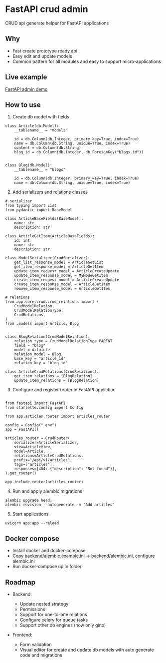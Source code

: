 # FastAPI crud admin
CRUD api generate helper for FastAPI applications

## Why
- Fast create prototype ready api
- Easy edit and update models
- Common pattern for all modules and easy to support micro-applications

## Live example
[FastAPI admin demo](https://air-services.online)

## How to use
1. Create db model with fields
```
class Article(db.Model):
    __tablename__ = "models"

    id = db.Column(db.Integer, primary_key=True, index=True)
    name = db.Column(db.String, unique=True, index=True)
    content = db.Column(db.String)
    blog_id = db.Column(db.Integer, db.ForeignKey("blogs.id"))


class Blog(db.Model):
    __tablename__ = "blogs"

    id = db.Column(db.Integer, primary_key=True, index=True)
    name = db.Column(db.String, unique=True, index=True)
```
2. Add serializers and relations classes

```
# serializer
from typing import List
from pydantic import BaseModel

class ArticleBaseFields(BaseModel):
    name: str
    description: str

class ArticleGetItem(ArticleBaseFields):
    id: int
    name: str
    description: str

class ModelSerializer(CrudSerializer):
    get_list_response_model = ArticleGetList
    get_item_response_model = ArticleGetItem
    update_item_request_model = ArticleCreateUpdate
    update_item_response_model = MyModeGetItem
    create_item_request_model = ArticleCreateUpdate
    create_item_response_model = ArticleGetItem
    remove_item_response_model = ArticleGetItem

# relations
from app.core.crud.crud_relations import (
    CrudModelRelation,
    CrudModelRelationType,
    CrudRelations,
)
from .models import Article, Blog


class BlogRelation(CrudModelRelation):
    relation_type = CrudModelRelationType.PARENT
    field = "blog"
    model = Artoicle
    relation_model = Blog
    base_key = "article_id"
    relation_key = "blog_id"

class ArticleCrudRelations(CrudRelations):
    get_item_relations = [BlogRelation]
    update_item_relations = [BlogRelation]
```

3. Configure and register router in FastAPI appliction
```

from fastapi import FastAPI
from starlette.config import Config

from app.articles.router import articles_router

config = Config(".env")
app = FastAPI()

articles_router = CrudRouter(
    serializer=ArticleSerializer,
    view=ArticleView,
    model=Article,
    relations=ArticleCrudRelations,
    prefix="/api/v1/articles",
    tags=["articles"],
    responses={404: {"description": "Not found"}},
).get_router()

app.include_router(articles_router)
```
4. Run and apply alembic migrations
```
alembic upgrade head;
alembic revision --autogenerate -m "Add articles"
```
5. Start applications
```
uvicorn app:app --reload
```
## Docker compose
- Install docker and docker-compose
- Copy backend/alembic.example.ini -> backend/alembic.ini, configure alembic.ini
- Run docker-compose up in folder

## Roadmap
- Backend:
    - Update nested strategy
    - Permissions
    - Support for one-to-one relations
    - Configure celery for queue tasks
    - Support other db engines (now only gino)

- Frontend:
    - Form validation
    - Visual editor for create and update db models with
      auto generate code and migrations


